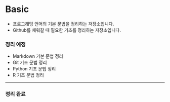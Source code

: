 # Basic

* 프로그래밍 언어의 기본 문법을 정리하는 저장소입니다. 
* Github를 채워갈 때 필요한 기초를  정리하는 저장소입니다. 



### 정리 예정

* Markdown 기본 문법 정리
* Git 기초 문법 정리
* Python 기초 문법 정리
* R 기초 문법 정리



-------



### 정리 완료